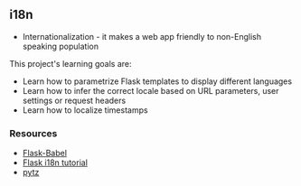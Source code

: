 ## i18n
- Internationalization - it makes a web app friendly to non-English speaking population

This project's learning goals are:
- Learn how to parametrize Flask templates to display different languages
- Learn how to infer the correct locale based on URL parameters, user settings or request headers
- Learn how to localize timestamps

### Resources
- [Flask-Babel](https://python-babel.github.io/flask-babel/)
- [Flask i18n tutorial](https://blog.miguelgrinberg.com/post/the-flask-mega-tutorial-part-xiii-i18n-and-l10n)
- [pytz](https://pytz.sourceforge.net/)